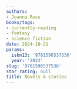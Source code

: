 ```yaml
---
authors:
- Joanna Russ
books/tags:
- currently-reading
- fantasy
- science fiction
date: 2024-10-21
params:
  isbn13: '9781598537536'
  year: '2023'
slug: '9781598537536'
star_rating: null
title: Novels & stories
---
```


<!--more-->